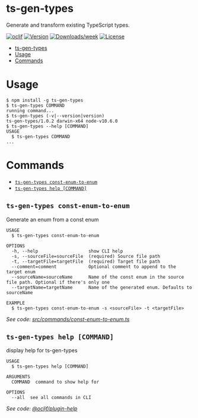 # ts-gen-types

Generate and transform existing TypeScript types.

[![oclif](https://img.shields.io/badge/cli-oclif-brightgreen.svg)](https://oclif.io)
[![Version](https://img.shields.io/npm/v/ts-gen-types.svg)](https://npmjs.org/package/ts-gen-types)
[![Downloads/week](https://img.shields.io/npm/dw/gen-types.svg)](https://npmjs.org/package/ts-gen-types)
[![License](https://img.shields.io/npm/l/ts-gen-types.svg)](https://github.com/bengry/ts-gen-types/blob/master/package.json)

<!-- toc -->
* [ts-gen-types](#ts-gen-types)
* [Usage](#usage)
* [Commands](#commands)
<!-- tocstop -->

# Usage

<!-- usage -->
```sh-session
$ npm install -g ts-gen-types
$ ts-gen-types COMMAND
running command...
$ ts-gen-types (-v|--version|version)
ts-gen-types/1.0.2 darwin-x64 node-v10.6.0
$ ts-gen-types --help [COMMAND]
USAGE
  $ ts-gen-types COMMAND
...
```
<!-- usagestop -->

# Commands

<!-- commands -->
* [`ts-gen-types const-enum-to-enum`](#ts-gen-types-const-enum-to-enum)
* [`ts-gen-types help [COMMAND]`](#ts-gen-types-help-command)

## `ts-gen-types const-enum-to-enum`

Generate an enum from a const enum

```
USAGE
  $ ts-gen-types const-enum-to-enum

OPTIONS
  -h, --help                   show CLI help
  -s, --sourceFile=sourceFile  (required) Source file path
  -t, --targetFile=targetFile  (required) Target file path
  --comment=comment            Optional comment to append to the target enum
  --sourceName=sourceName      Name of the const enum in the source file path. Optional if there's only one
  --targetName=targetName      Name of the generated enum. Defaults to sourceName

EXAMPLE
  $ ts-gen-types const-enum-to-enum -s <sourceFile> -t <targetFile>
```

_See code: [src/commands/const-enum-to-enum.ts](https://github.com/bengry/ts-gen-types/blob/v1.0.2/src/commands/const-enum-to-enum.ts)_

## `ts-gen-types help [COMMAND]`

display help for ts-gen-types

```
USAGE
  $ ts-gen-types help [COMMAND]

ARGUMENTS
  COMMAND  command to show help for

OPTIONS
  --all  see all commands in CLI
```

_See code: [@oclif/plugin-help](https://github.com/oclif/plugin-help/blob/v2.0.5/src/commands/help.ts)_
<!-- commandsstop -->
